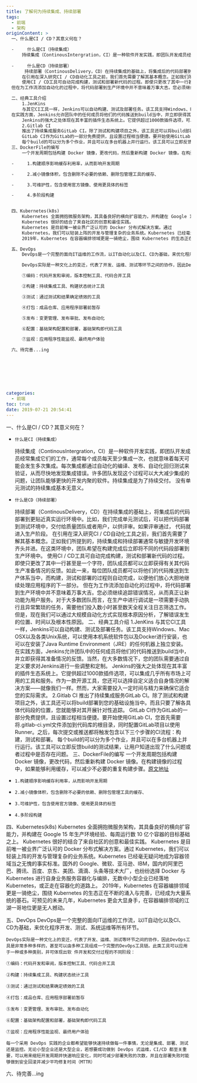 ```yaml
---
title: 了解何为持续集成、持续部署
tags:
  - 前端
  - 架构
originContent: >
  一、什么是CI / CD？其意义何在？

  -     什么是CI（持续集成）
      持续集成（ContinousIntergration，CI）是一种软件开发实践，即团队开发成员经常集成它们的工作，通常每个成员每天至少集成一次，也就意味着每天可能会发生多次集成。每次集成都通过自动化的编译、发布、自动化回归测试来验证，从而尽快地发现集成错误。许多团队发现这个过程可以大大减少集成的问题，让团队能够更快的开发内聚的软件。持续集成是为了持续交付。 没有单元测试的持续集成基本无意义。
   
  -     什么是CD（持续部署）
       持续部署（ContinousDelivery，CD）在持续集成的基础上，将集成后的代码部署到更贴近真实运行环境中。比如，我们完成单元测试后，可以把代码部署到测试环境中，交付给质量团队或者用户，以供评审。如果评审通过， 代码就进入生产阶段。
      在引用在深入研究CI / CD自动化工具之前，我们首先需要了解其基本概念。正如我们所提到的，持续集成和持续部署通常与敏捷开发环境齐头并进。在这类环境中，团队希望在构建完成后立即将不同的代码段部署到生产环境中。 
      使用CI / CD工具可自动完成构建，测试和部署新代码的过程。即使只更改了其中一行甚至是一个字符，团队成员都可以立即获得有关其代码生产准备情况的反馈。如此一来，每位团队成员都可以将他们的代码推送到生产体系当中，而构建，测试和部署的过程则自动完成，以便他们放心大胆地继续处理应用程序的下一部分。 
  但在为工作流添加自动化的过程中，将代码部署到生产环境中并不意味着万事大吉。您必须继续追踪错误情况，从而真正让新功能为用户服务。对于大多数团队而言，在生产中进行调试是一项需要手动执行且异常繁琐的任务，需要他们投入数小时甚至数天全程关注日志筛选工作。但是，现在我们可以通过大规模自动化方式实现根本原因分析，了解错误发生的位置、时间以及根本性原因。

  二、经典工具介绍
      1.JenKins
      与其它CI工具一样，Jenkins可以自动构建、测试及部署任务。该工具支持Windows、Mac OSX以及各类Unix系统，可以使用本机系统软件包以及Docker进行安装，也可以在安装了Java Runtime Environment（JRE）的任何机器上独立安装。
  在实践方面，Jenkins允许团队中的任何成员将他们的代码推送到build当中，并立即获得其准备情况的反馈。当然，在大多数情况下，您的团队需要通过自定义要求对Jenkins进行一些调整和定制。 
      Jenkins的强大之处体现在其丰富的插件生态系统上。它提供超过1000款插件选项，可以集成几乎所有市场上可用的工具和服务。作为一款开源工具，您还可以选择自定义适合自身情况的解决方案——就像我们一样。然而，大家需要投入一定时间与精力来确保它适合您的实际需求。
      2.Gitlab CI
      推出了持续集成服务GitLab CI。除了测试和构建项目之外，该工具还可以将build部署到您的基础设施当中。而且只要了解各具体代码段的位置，您就能够对其开展针对性追踪。
      GitLab CI作为GitLab的一部分免费提供，且设置过程相当便捷。要开始使用GitLab CI，您首先需要将.gitlab-ci.yml文件添加到代码库的根目录，同时配置GitLab项目以使用Runner。之后，每次提交或推送都将触发包含以下三个步骤的CI流程：构建，测试和部署。
      每个build的可以分为多个作业，并且可以在多台机器上并行运行。该工具可以立即反馈build的测试结果，让用户知道出现了什么问题或者过程中是否存在问题。 
  三、DockerFile的编写
      一个开发周期包括构建 Docker 镜像，更改代码，然后重新构建 Docker 镜像。在构建镜像的过程中，如果能够利用缓存，可以减少不必要的重复构建步骤。[原文地址](https://blog.csdn.net/M2l0ZgSsVc7r69eFdTj/article/details/96515969)

  -     1.构建顺序影响缓存利用率，从而影响开发周期

  -     2.减小镜像体积，包含删除不必要的依赖、删除包管理工具的缓存、

  -     3.可维护性，包含使用官方镜像、使用更具体的标签

  -     4.多阶段构建


  四、Kubernetes(k8s)
      Kubernetes 全面拥抱微服务架构，其具备良好的横向扩容能力，并构建在 Google 15 年生产环境经验、每周运行数 10 亿个容器的目标基础之上。 
      Kubernetes 很好的结合了来自社区的创意和最佳实践。
      Kubernetes 是目前唯一被业界广泛认可的 Docker 分布式解决方案。通过 
      Kubernetes，我们可以轻装上阵的开发与管理复杂的业务系统。Kubernetes 已经毫无疑问地成为容器领域当之无愧的事实标准。国外的 Google、微软、亚马逊、IBM，国内的阿里巴巴、腾讯、百度、京东、美团、滴滴、头条等技术大厂，也纷纷选择 Docker 与 Kubernetes 进行自身业务服务容器化与编排，无数中小型企业已经落地 Kubernetes，或正走在容器化的道路上。
      2019年，Kubernetes 在容器编排领域更是一骑绝尘，围绕 Kubernetes 的生态正在不断的涌入与完善，已经成为大量系统的基石。可预见的未来几年，Kubernetes 更会大显身手，在容器编排领域的江湖一哥地位更是无人撼动。

  五、DevOps
      DevOps是一个完整的面向IT运维的工作流，以IT自动化以及CI、CD为基础，来优化程序开发、测试、系统运维等所有环节。

      DevOps实际是一种文化上的变迁，代表了开发、运维、测试等环节之间的协作，因此DevOps工具是非常多种多样的，甚至可以由多种工具组成一个完整的DevOps工具链。此类工具可以应用于一种或多种类别，并可体现出软 件开发和交付过程的不同阶段：

      ①编码：代码开发和审阅，版本控制工具、代码合并工具

      ②构建：持续集成工具、构建状态统计工具

      ③测试：通过测试和结果确定绩效的工具

      ④打包：成品仓库、应用程序部署前暂存

      ⑤发布：变更管理、发布审批、发布自动化

      ⑥配置：基础架构配置和部署，基础架构即代码工具

      ⑦监视：应用程序性能监视、最终用户体验

  六、待完善...ing
      
       

      
      
      
      
categories:
  - 前端
toc: true
date: 2019-07-21 20:54:41
---
```


一、什么是CI / CD？其意义何在？
-     什么是CI（持续集成）
    持续集成（ContinousIntergration，CI）是一种软件开发实践，即团队开发成员经常集成它们的工作，通常每个成员每天至少集成一次，也就意味着每天可能会发生多次集成。每次集成都通过自动化的编译、发布、自动化回归测试来验证，从而尽快地发现集成错误。许多团队发现这个过程可以大大减少集成的问题，让团队能够更快的开发内聚的软件。持续集成是为了持续交付。 没有单元测试的持续集成基本无意义。
 
-     什么是CD（持续部署）
     持续部署（ContinousDelivery，CD）在持续集成的基础上，将集成后的代码部署到更贴近真实运行环境中。比如，我们完成单元测试后，可以把代码部署到测试环境中，交付给质量团队或者用户，以供评审。如果评审通过， 代码就进入生产阶段。
    在引用在深入研究CI / CD自动化工具之前，我们首先需要了解其基本概念。正如我们所提到的，持续集成和持续部署通常与敏捷开发环境齐头并进。在这类环境中，团队希望在构建完成后立即将不同的代码段部署到生产环境中。 
    使用CI / CD工具可自动完成构建，测试和部署新代码的过程。即使只更改了其中一行甚至是一个字符，团队成员都可以立即获得有关其代码生产准备情况的反馈。如此一来，每位团队成员都可以将他们的代码推送到生产体系当中，而构建，测试和部署的过程则自动完成，以便他们放心大胆地继续处理应用程序的下一部分。 
但在为工作流添加自动化的过程中，将代码部署到生产环境中并不意味着万事大吉。您必须继续追踪错误情况，从而真正让新功能为用户服务。对于大多数团队而言，在生产中进行调试是一项需要手动执行且异常繁琐的任务，需要他们投入数小时甚至数天全程关注日志筛选工作。但是，现在我们可以通过大规模自动化方式实现根本原因分析，了解错误发生的位置、时间以及根本性原因。
二、经典工具介绍
    1.JenKins
    与其它CI工具一样，Jenkins可以自动构建、测试及部署任务。该工具支持Windows、Mac OSX以及各类Unix系统，可以使用本机系统软件包以及Docker进行安装，也可以在安装了Java Runtime Environment（JRE）的任何机器上独立安装。
在实践方面，Jenkins允许团队中的任何成员将他们的代码推送到build当中，并立即获得其准备情况的反馈。当然，在大多数情况下，您的团队需要通过自定义要求对Jenkins进行一些调整和定制。 
    Jenkins的强大之处体现在其丰富的插件生态系统上。它提供超过1000款插件选项，可以集成几乎所有市场上可用的工具和服务。作为一款开源工具，您还可以选择自定义适合自身情况的解决方案——就像我们一样。然而，大家需要投入一定时间与精力来确保它适合您的实际需求。
    2.Gitlab CI
    推出了持续集成服务GitLab CI。除了测试和构建项目之外，该工具还可以将build部署到您的基础设施当中。而且只要了解各具体代码段的位置，您就能够对其开展针对性追踪。
    GitLab CI作为GitLab的一部分免费提供，且设置过程相当便捷。要开始使用GitLab CI，您首先需要将.gitlab-ci.yml文件添加到代码库的根目录，同时配置GitLab项目以使用Runner。之后，每次提交或推送都将触发包含以下三个步骤的CI流程：构建，测试和部署。
    每个build的可以分为多个作业，并且可以在多台机器上并行运行。该工具可以立即反馈build的测试结果，让用户知道出现了什么问题或者过程中是否存在问题。 
三、DockerFile的编写
    一个开发周期包括构建 Docker 镜像，更改代码，然后重新构建 Docker 镜像。在构建镜像的过程中，如果能够利用缓存，可以减少不必要的重复构建步骤。[原文地址](https://blog.csdn.net/M2l0ZgSsVc7r69eFdTj/article/details/96515969)

-     1.构建顺序影响缓存利用率，从而影响开发周期
-     2.减小镜像体积，包含删除不必要的依赖、删除包管理工具的缓存、
-     3.可维护性，包含使用官方镜像、使用更具体的标签
-     4.多阶段构建

四、Kubernetes(k8s)
    Kubernetes 全面拥抱微服务架构，其具备良好的横向扩容能力，并构建在 Google 15 年生产环境经验、每周运行数 10 亿个容器的目标基础之上。 
    Kubernetes 很好的结合了来自社区的创意和最佳实践。
    Kubernetes 是目前唯一被业界广泛认可的 Docker 分布式解决方案。通过 
    Kubernetes，我们可以轻装上阵的开发与管理复杂的业务系统。Kubernetes 已经毫无疑问地成为容器领域当之无愧的事实标准。国外的 Google、微软、亚马逊、IBM，国内的阿里巴巴、腾讯、百度、京东、美团、滴滴、头条等技术大厂，也纷纷选择 Docker 与 Kubernetes 进行自身业务服务容器化与编排，无数中小型企业已经落地 Kubernetes，或正走在容器化的道路上。
    2019年，Kubernetes 在容器编排领域更是一骑绝尘，围绕 Kubernetes 的生态正在不断的涌入与完善，已经成为大量系统的基石。可预见的未来几年，Kubernetes 更会大显身手，在容器编排领域的江湖一哥地位更是无人撼动。

五、DevOps
    DevOps是一个完整的面向IT运维的工作流，以IT自动化以及CI、CD为基础，来优化程序开发、测试、系统运维等所有环节。

    DevOps实际是一种文化上的变迁，代表了开发、运维、测试等环节之间的协作，因此DevOps工具是非常多种多样的，甚至可以由多种工具组成一个完整的DevOps工具链。此类工具可以应用于一种或多种类别，并可体现出软 件开发和交付过程的不同阶段：

    ①编码：代码开发和审阅，版本控制工具、代码合并工具

    ②构建：持续集成工具、构建状态统计工具

    ③测试：通过测试和结果确定绩效的工具

    ④打包：成品仓库、应用程序部署前暂存

    ⑤发布：变更管理、发布审批、发布自动化

    ⑥配置：基础架构配置和部署，基础架构即代码工具

    ⑦监视：应用程序性能监视、最终用户体验

    每一个采用 DevOps 实践的企业都希望能够快速持续做每一件事情，无论是集成、部署、测试还是监控。无论小型企业还是大型企业，若想要成功做到 DevOps 式运维，CI/CD 都至关重要，可以用来缩短开发周期并快速响应变化，同时可减少部署失败的次数，并且在部署失败时能够做到安全回滚并减少平均修复时间（MTTR）

六、待完善...ing
    
     

    
    
    
    
